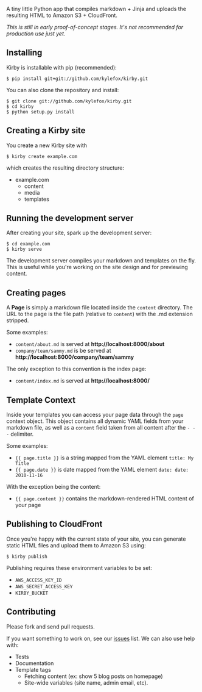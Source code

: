 A tiny little Python app that compiles markdown + Jinja and uploads the resulting HTML to Amazon S3 + CloudFront.

_This is still in early proof-of-concept stages.  It's not recommended for production use just yet._

Installing
----------

Kirby is installable with pip (recommended):

    $ pip install git+git://github.com/kylefox/kirby.git
    
You can also clone the repository and install:

    $ git clone git://github.com/kylefox/kirby.git
    $ cd kirby
    $ python setup.py install
    
Creating a Kirby site
---------------------

You create a new Kirby site with

    $ kirby create example.com

which creates the resulting directory structure:

* example.com
  * content
  * media
  * templates
    
    
Running the development server
------------------------------

After creating your site, spark up the development server:

    $ cd example.com
    $ kirby serve
    
The development server compiles your markdown and templates on the fly.  This is useful while you're working on the site design and for previewing content.

Creating pages
--------------

A **Page** is simply a markdown file located inside the `content` directory.  The URL to the page is the file path (relative to `content`) with the .md extension stripped.

Some examples:

* `content/about.md` is served at **http://localhost:8000/about**
* `company/team/sammy.md` is be served at **http://localhost:8000/company/team/sammy**

The only exception to this convention is the index page:

* `content/index.md` is served at **http://localhost:8000/**
 
Template Context
----------------

Inside your templates you can access your page data through the `page` context object. This object contains all dynamic YAML fields from your markdown file, as well as a `content` field taken from all content after the `- - -` delimiter.

Some examples:

* `{{ page.title }}` is a string mapped from the YAML element `title: My Title`
* `{{ page.date }}` is date mapped from the YAML element `date: date: 2010-11-16`

With the exception being the content:

* `{{ page.content }}` contains the markdown-rendered HTML content of your page

Publishing to CloudFront
------------------------

Once you're happy with the current state of your site, you can generate static HTML files and upload them to Amazon S3 using:

    $ kirby publish
    
Publishing requires these environment variables to be set:

* `AWS_ACCESS_KEY_ID`
* `AWS_SECRET_ACCESS_KEY`
* `KIRBY_BUCKET`

Contributing
------------

Please fork and send pull requests.

If you want something to work on, see our [issues](https://github.com/kylefox/kirby/issues) list.  We can also use help with:

* Tests
* Documentation
* Template tags
    * Fetching content (ex: show 5 blog posts on homepage)
    * Site-wide variables (site name, admin email, etc).
